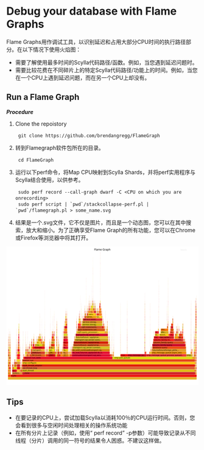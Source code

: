 # Debug your database with Flame Graphs


Flame Graphs用作调试工具，以识别延迟和占用大部分CPU时间的执行路径部分。在以下情况下使用火焰图：

* 需要了解使用最多时间的Scylla代码路径/函数。例如，当您遇到延迟问题时。
* 需要比较花费在不同碎片上的特定Scylla代码路径/功能上的时间。例如，当您在一个CPU上遇到延迟问题，而在另一个CPU上却没有。

## Run a Flame Graph

***Procedure***

1. Clone the repoistory

    
        git clone https://github.com/brendangregg/FlameGraph
2. 转到Flamegraph软件包所在的目录。
   
        cd FlameGraph

3. 运行以下perf命令，将Map CPU映射到Scylla Shards，并将perf实用程序与Scylla结合使用，以供参考。

        sudo perf record --call-graph dwarf -C <CPU on which you are onrecording>
        sudo perf script | `pwd`/stackcollapse-perf.pl | `pwd`/flamegraph.pl > some_name.svg
    
4. 结果是一个.svg文件，它不仅是图片，而且是一个动态图，您可以在其中搜索，放大和缩小。为了正确享受Flame Graph的所有功能，您可以在Chrome或Firefox等浏览器中将其打开。

![flame](/scylla/images/flamegraph.svg)

## Tips

* 在要记录的CPU上，尝试加载Scylla以消耗100％的CPU运行时间。否则，您会看到很多与空闲时间处理相关的操作系统功能
* 在所有分片上记录（例如，使用“ perf record” -p参数）可能导致记录从不同线程（分片）调用的同一符号的结果令人困惑。不建议这样做。


